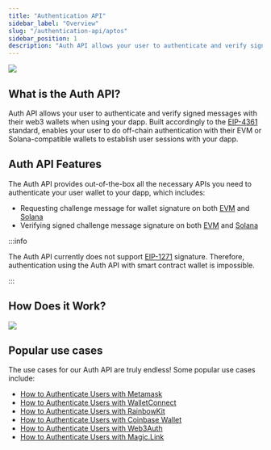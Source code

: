 ```yaml
---
title: "Authentication API"
sidebar_label: "Overview"
slug: "/authentication-api/aptos"
sidebar_position: 1
description: "Auth API allows your user to authenticate and verify signed messages with their web3 wallets when using your dapp."
--- 
```


![](/img/content/594b455-image.webp)

## What is the Auth API?

Auth API allows your user to authenticate and verify signed messages with their web3 wallets when using your dapp. Built accordingly to the [EIP-4361](https://eips.ethereum.org/EIPS/eip-4361) standard, enables your user to do off-chain authentication with their EVM or Solana-compatible wallets to establish user sessions with your dapp.

## Auth API Features

The Auth API provides out-of-the-box all the necessary APIs you need to authenticate your user wallet to your dapp, which includes:

- Requesting challenge message for wallet signature on both [EVM](/authentication-api/reference/request-challenge-evm) and [Solana](/authentication-api/reference/request-challenge-solana)
- Verifying signed challenge message signature on both [EVM](https://swagger.moralis.io/auth/#/Challenge/verifyChallengeEvm) and [Solana](https://swagger.moralis.io/auth/#/Challenge/verifyChallengeSolana)

:::info 

The Auth API currently does not support [EIP-1271](https://eips.ethereum.org/EIPS/eip-1271) signature. Therefore, authentication using the Auth API with smart contract wallet is impossible.

:::

## How Does it Work?

![](/img/content/bcd1597-image.webp)

## Popular use cases

The use cases for our Auth API are truly endless! Some popular use cases include:

- [How to Authenticate Users with Metamask](/authentication-api/evm/how-to-sign-in-with-metamask)
- [How to Authenticate Users with WalletConnect](/authentication-api/evm/how-to-sign-in-with-walletconnect)
- [How to Authenticate Users with RainbowKit](/authentication-api/evm/how-to-sign-in-with-rainbowkit)
- [How to Authenticate Users with Coinbase Wallet](/authentication-api/evm/how-to-sign-in-with-coinbase-wallet)
- [How to Authenticate Users with Web3Auth](/authentication-api/evm/how-to-sign-in-with-web3authio)
- [How to Authenticate Users with Magic.Link](/authentication-api/evm/how-to-sign-in-with-magiclink)